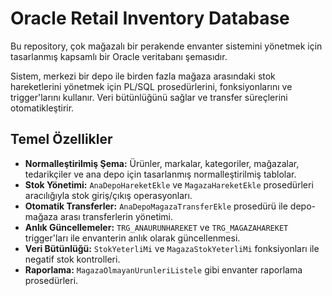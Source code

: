 # Oracle Retail Inventory Database

Bu repository, çok mağazalı bir perakende envanter sistemini yönetmek için tasarlanmış kapsamlı bir Oracle veritabanı şemasıdır.

Sistem, merkezi bir depo ile birden fazla mağaza arasındaki stok hareketlerini yönetmek için PL/SQL prosedürlerini, fonksiyonlarını ve trigger'larını kullanır. Veri bütünlüğünü sağlar ve transfer süreçlerini otomatikleştirir.

## Temel Özellikler

* **Normalleştirilmiş Şema:** Ürünler, markalar, kategoriler, mağazalar, tedarikçiler ve ana depo için tasarlanmış normalleştirilmiş tablolar.
* **Stok Yönetimi:** `AnaDepoHareketEkle` ve `MagazaHareketEkle` prosedürleri aracılığıyla stok giriş/çıkış operasyonları.
* **Otomatik Transferler:** `AnaDepoMagazaTransferEkle` prosedürü ile depo-mağaza arası transferlerin yönetimi.
* **Anlık Güncellemeler:** `TRG_ANAURUNHAREKET` ve `TRG_MAGAZAHAREKET` trigger'ları ile envanterin anlık olarak güncellenmesi.
* **Veri Bütünlüğü:** `StokYeterliMi` ve `MagazaStokYeterliMi` fonksiyonları ile negatif stok kontrolleri.
* **Raporlama:** `MagazaOlmayanUrunleriListele` gibi envanter raporlama prosedürleri.
